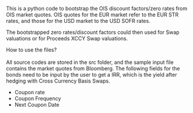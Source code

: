This is a python code to bootstrap the OIS discount factors/zero rates from OIS market quotes. OIS quotes for the EUR market refer to the EUR STR rates, and those for the USD market to the USD SOFR rates.

The bootstrapped zero rates/discount factors could then used for Swap valuations or for Proceeds XCCY Swap valuations.

How to use the files?<br> <br>
All source codes are stored in the src folder, and the sample input file contains the market quotes from Bloomberg. The following fields for the bonds need to be input by the user to get a IRR, which is the yield after hedging with Cross Currency Basis Swaps.

<ul>
  <li>Coupon rate
  <li>Coupon Frequency
  <li>Next Coupon Date
</ul>


